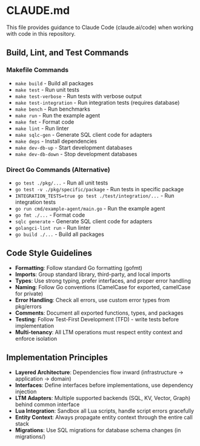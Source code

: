 # CLAUDE.md

This file provides guidance to Claude Code (claude.ai/code) when working with code in this repository.

## Build, Lint, and Test Commands

### Makefile Commands
- `make build` - Build all packages
- `make test` - Run unit tests
- `make test-verbose` - Run tests with verbose output
- `make test-integration` - Run integration tests (requires database)
- `make bench` - Run benchmarks
- `make run` - Run the example agent
- `make fmt` - Format code
- `make lint` - Run linter
- `make sqlc-gen` - Generate SQL client code for adapters
- `make deps` - Install dependencies
- `make dev-db-up` - Start development databases
- `make dev-db-down` - Stop development databases

### Direct Go Commands (Alternative)
- `go test ./pkg/...` - Run all unit tests
- `go test -v ./pkg/specific/package` - Run tests in specific package
- `INTEGRATION_TESTS=true go test ./test/integration/...` - Run integration tests
- `go run cmd/example-agent/main.go` - Run the example agent
- `go fmt ./...` - Format code
- `sqlc generate` - Generate SQL client code for adapters
- `golangci-lint run` - Run linter
- `go build ./...` - Build all packages

## Code Style Guidelines

- **Formatting**: Follow standard Go formatting (gofmt)
- **Imports**: Group standard library, third-party, and local imports
- **Types**: Use strong typing, prefer interfaces, and proper error handling
- **Naming**: Follow Go conventions (CamelCase for exported, camelCase for private)
- **Error Handling**: Check all errors, use custom error types from pkg/errors
- **Comments**: Document all exported functions, types, and packages
- **Testing**: Follow Test-First Development (TFD) - write tests before implementation
- **Multi-tenancy**: All LTM operations must respect entity context and enforce isolation

## Implementation Principles

- **Layered Architecture**: Dependencies flow inward (infrastructure → application → domain)
- **Interfaces**: Define interfaces before implementations, use dependency injection
- **LTM Adapters**: Multiple supported backends (SQL, KV, Vector, Graph) behind common interface
- **Lua Integration**: Sandbox all Lua scripts, handle script errors gracefully
- **Entity Context**: Always propagate entity context through the entire call stack
- **Migrations**: Use SQL migrations for database schema changes (in migrations/)